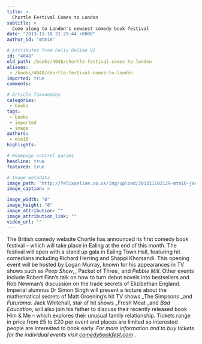 ```yaml
---
title: >
  Chortle Festival Comes to London
subtitle: >
  Come along to London's newsest comedy book festival
date: "2013-11-10 21:29:44 +0000"
author_id: "mtm10"

# Attributes from Felix Online V1
id: "4048"
old_path: /books/4048/chortle-festival-comes-to-london
aliases:
 - /books/4048/chortle-festival-comes-to-london
imported: true
comments:

# Article Taxonomies
categories:
 - books
tags:
 - books
 - imported
 - image
authors:
 - mtm10
highlights:

# Homepage control params
headline: true
featured: true

# Image metadata
image_path: "http://felixonline.co.uk/img/upload/201311102129-mtm10-jack-whitehall.jpg"
image_caption: >

image_width: "0"
image_height: "0"
image_attribution: ""
image_attribution_link: ""
video_url: ""
---
```


The British comedy website Chortle has announced its first comedy book festival – which will take place in Ealing at the end of this month. The festival will open with a stand up gala in Ealing Town Hall, featuring hit comedians including Richard Herring and Shappi Khorsandi. This opening event will be hosted by Logan Murray, known for his appearances in TV shows such as _Peep Show_,_ Packet of Three_ and _Pebble Mill_.
 Other events include Robert Finn’s talk on how to turn debut novels into bestsellers and Rob Newman’s discussion on the trade secrets of Elizibethan England. Imperial alumnus Dr Simon Singh will present a lecture about the mathematical secrets of Matt Groening’s hit TV shows _The Simpsons _and _Futurama_. Jack Whitehall, star of hit shows _Fresh Meat _and _Bad Education_, will also join his father to discuss their recently released book Him & Me – which explores their unusual family relationship.
 Tickets range in price from £5 to £20 per event and places are limited so interested people are interested to book early.
_For more information and to buy tickets for the individual events visit [comedybookfest.com](http://www.comedybookfest.com) ._
